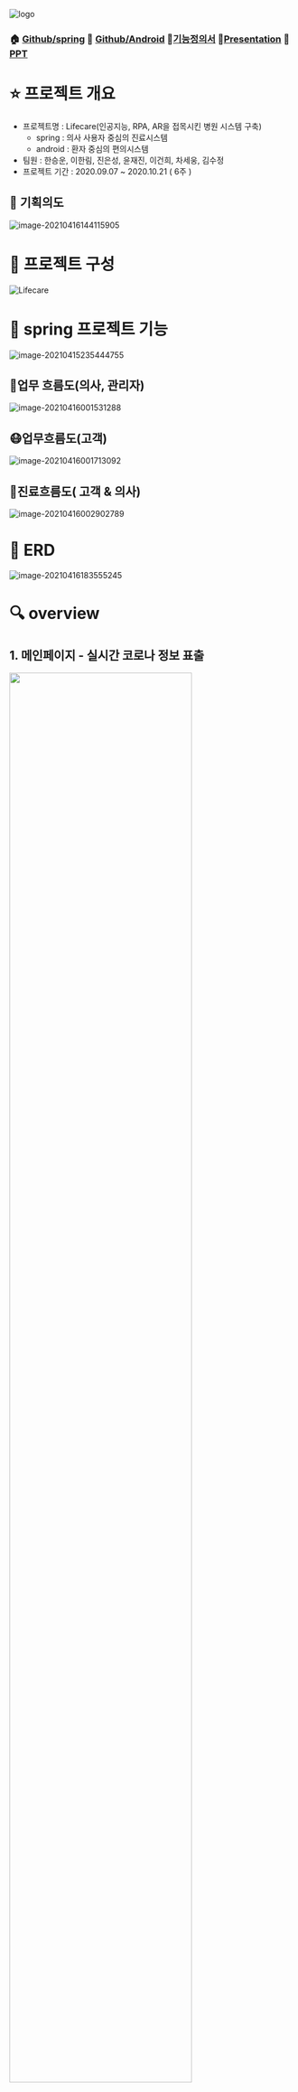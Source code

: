 ![logo](readme.assets/logo.png)

### 🏠 [Github/spring](https://github.com/swhan9404/spring_lifecare)  :iphone: [Github/Android](https://github.com/swhan9404/android_lifecare)  :page_with_curl:[기능정의서](https://drive.google.com/file/d/1LZsXce04RQRZWH4noepl6sUtd362d0IS/view?usp=sharing) :microphone:[Presentation](https://youtu.be/8FPHJWBBEOk) :closed_book: [PPT](https://drive.google.com/file/d/1BJg5DiyWyoE2j8Xaad7Byc_xobz8FpN7/view?usp=sharing) 



# :star: 프로젝트 개요

- 프로젝트명 : Lifecare(인공지능, RPA, AR을 접목시킨 병원 시스템 구축)
  - spring : 의사 사용자 중심의 진료시스템
  - android : 환자 중심의 편의시스템
- 팀원 : 한승운, 이한림, 진은성, 윤재진, 이건희, 차세웅, 김수정
- 프로젝트 기간 :  2020.09.07 ~ 2020.10.21 ( 6주 )



## :speech_balloon: 기획의도

![image-20210416144115905](readme.assets/image-20210416144115905.png)



# :wrench: 프로젝트 구성

![Lifecare](readme.assets/LifecareDetail.jpg)



# :green_book: spring 프로젝트 기능

![image-20210415235444755](readme.assets/image-20210415235444755.png)



## :hospital:업무 흐름도(의사, 관리자)

![image-20210416001531288](readme.assets/image-20210416001531288.png)

## :mask:업무흐름도(고객)

![image-20210416001713092](readme.assets/image-20210416001713092.png)

## :scroll:진료흐름도( 고객 & 의사)

![image-20210416002902789](readme.assets/image-20210416002902789.png)

# :memo: ERD

![image-20210416183555245](readme.assets/image-20210416183555245.png)



# :mag: overview

## 1.  메인페이지 - 실시간 코로나 정보 표출

<img src="readme.assets/image-20210416144827727.png" width=80%>





## 2. 소셜 로그인

![image-20210416001040662](readme.assets/image-20210416001040662.png)

## 3. 환자 문의용 챗봇

![image-20210416000432976](readme.assets/image-20210416000432976.png)

## 4. 약정보 조회

![image-20210416145639279](readme.assets/image-20210416145639279.png)

## 5.  의사 예약관리

![HOME](readme.assets/HOME.PNG)

![스케쥴관리](readme.assets/스케쥴관리.PNG)

## 6. 진료기록 작성

![image-20210416145952973](readme.assets/image-20210416145952973.png)



## 7. 유방암 검사 및 X-ray를 통한 코로나/폐렴 검진

![x-ray_암](readme.assets/x-ray_암.PNG)





## 8. 결산페이지 및 관리자페이지

![image-20210416145809507](readme.assets/image-20210416145809507.png)

![image-20210416145828417](readme.assets/image-20210416145828417.png)